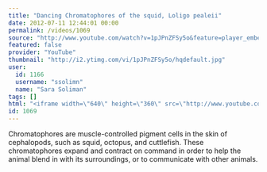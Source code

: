 ```yaml
---
title: "Dancing Chromatophores of the squid, Loligo pealeii"
date: 2012-07-11 12:44:01 00:00
permalink: /videos/1069
source: "http://www.youtube.com/watch?v=1pJPnZFSy5o&feature=player_embedded"
featured: false
provider: "YouTube"
thumbnail: "http://i2.ytimg.com/vi/1pJPnZFSy5o/hqdefault.jpg"
user:
  id: 1166
  username: "ssolimn"
  name: "Sara Soliman"
tags: []
html: "<iframe width=\"640\" height=\"360\" src=\"http://www.youtube.com/embed/1pJPnZFSy5o?wmode=transparent&fs=1&feature=oembed\" frameborder=\"0\" allowfullscreen></iframe>"
id: 1069
---
```


Chromatophores are muscle-controlled pigment cells in the skin of cephalopods, such as squid, octopus, and cuttlefish. These chromatophores expand and contract on command in order to help the animal blend in with its surroundings, or to communicate with other animals.